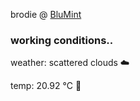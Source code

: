 brodie @ [BluMint](https://www.linkedin.com/company/blumint-io/)

<!--weather_start-->
### working conditions..

weather: scattered clouds ☁️

temp: 20.92 °C 🥶

<!--weather_end-->
